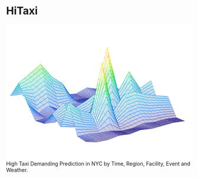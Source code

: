 # HiTaxi
![alt text](https://github.com/xuefeng7/HiTaxi/blob/master/figure/hitaxi.png)
High Taxi Demanding Prediction in NYC by Time, Region, Facility, Event and Weather.
